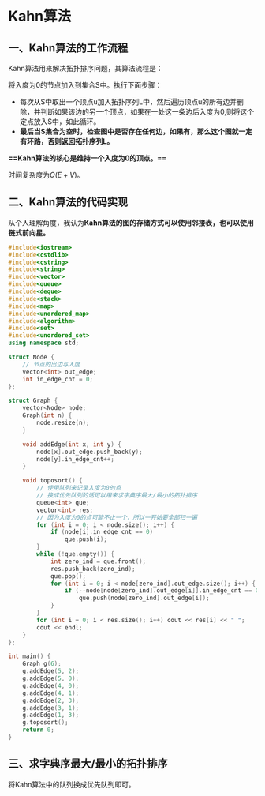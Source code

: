 # Kahn算法

## 一、Kahn算法的工作流程

Kahn算法用来解决拓扑排序问题，其算法流程是：

将入度为0的节点加入到集合S中。执行下面步骤：

+ 每次从S中取出一个顶点u加入拓扑序列L中，然后遍历顶点u的所有边并删除，并判断如果该边的另一个顶点，如果在一处这一条边后入度为0,则将这个定点放入S中，如此循环。
+ **最后当S集合为空时，检查图中是否存在任何边，如果有，那么这个图就一定有环路，否则返回拓扑序列L。**

**==Kahn算法的核心是维持一个入度为0的顶点。==**

时间复杂度为$O(E+V)$。



## 二、Kahn算法的代码实现

从个人理解角度，我认为**Kahn算法的图的存储方式可以使用邻接表，也可以使用链式前向星。**

```c++
#include<iostream>
#include<cstdlib>
#include<cstring>
#include<string>
#include<vector>
#include<queue>
#include<deque>
#include<stack>
#include<map>
#include<unordered_map>
#include<algorithm>
#include<set>
#include<unordered_set>
using namespace std;

struct Node {
    // 节点的出边与入度
    vector<int> out_edge;
    int in_edge_cnt = 0;
};

struct Graph {
    vector<Node> node;
    Graph(int n) {
        node.resize(n);
    }

    void addEdge(int x, int y) {
        node[x].out_edge.push_back(y);
        node[y].in_edge_cnt++;
    }

    void toposort() {
        // 使用队列来记录入度为0的点
        // 换成优先队列的话可以用来求字典序最大/最小的拓扑排序
        queue<int> que;
        vector<int> res;
        // 因为入度为0的点可能不止一个，所以一开始要全部扫一遍
        for (int i = 0; i < node.size(); i++) {
            if (node[i].in_edge_cnt == 0) 
                que.push(i);
        }
        while (!que.empty()) {
            int zero_ind = que.front();
            res.push_back(zero_ind);
            que.pop();
            for (int i = 0; i < node[zero_ind].out_edge.size(); i++) {
                if (--node[node[zero_ind].out_edge[i]].in_edge_cnt == 0)
                    que.push(node[zero_ind].out_edge[i]);
            }
        }
        for (int i = 0; i < res.size(); i++) cout << res[i] << " ";
        cout << endl;
    }
};

int main() {
    Graph g(6);
    g.addEdge(5, 2);
    g.addEdge(5, 0);
    g.addEdge(4, 0);
    g.addEdge(4, 1);
    g.addEdge(2, 3);
    g.addEdge(3, 1);
    g.addEdge(1, 3);
    g.toposort();
    return 0;
}
```



## 三、求字典序最大/最小的拓扑排序

将Kahn算法中的队列换成优先队列即可。